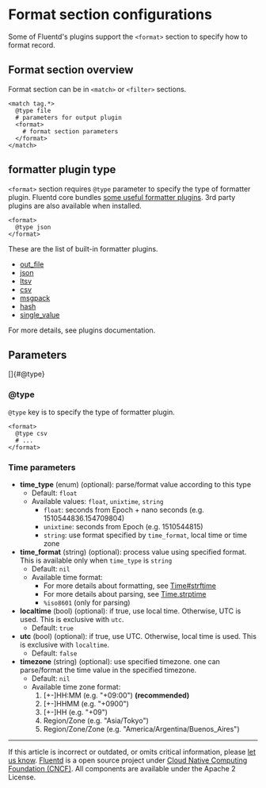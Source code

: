 # Format section configurations

Some of Fluentd's plugins support the `<format>` section to specify how
to format record.


## Format section overview

Format section can be in `<match>` or `<filter>` sections.

``` {.CodeRay}
<match tag.*>
  @type file
  # parameters for output plugin
  <format>
    # format section parameters
  </format>
</match>
```


## formatter plugin type

`<format>` section requires `@type` parameter to specify the type of
formatter plugin. Fluentd core bundles [some useful formatter plugins](/articles/formatter-plugin-overview.md). 3rd party plugins are also
available when installed.

``` {.CodeRay}
<format>
  @type json
</format>
```

These are the list of built-in formatter plugins.

-   [out\_file](/articles/formatter_out_file.md)
-   [json](/articles/formatter_json.md)
-   [ltsv](/articles/formatter_ltsv.md)
-   [csv](/articles/formatter_csv.md)
-   [msgpack](/articles/formatter_msgpack.md)
-   [hash](/articles/formatter_hash.md)
-   [single\_value](/articles/formatter_single_value.md)

For more details, see plugins documentation.


## Parameters

[]{#@type}

### \@type

`@type` key is to specify the type of formatter plugin.

``` {.CodeRay}
<format>
  @type csv
  # ...
</format>
```


### Time parameters

-   **time\_type** (enum) (optional): parse/format value according to
    this type
    -   Default: `float`
    -   Available values: `float`, `unixtime`, `string`
        -   `float`: seconds from Epoch + nano seconds (e.g.
            1510544836.154709804)
        -   `unixtime`: seconds from Epoch (e.g. 1510544815)
        -   `string`: use format specified by `time_format`, local time
            or time zone
-   **time\_format** (string) (optional): process value using specified
    format. This is available only when `time_type` is `string`
    -   Default: `nil`
    -   Available time format:
        -   For more details about formatting, see
            [Time\#strftime](https://docs.ruby-lang.org/en/2.4.0/Time.html#method-i-strftime)
        -   For more details about parsing, see
            [Time.strptime](https://docs.ruby-lang.org/en/2.4.0/Time.html#method-c-strptime)
        -   `%iso8601` (only for parsing)
-   **localtime** (bool) (optional): if true, use local time. Otherwise,
    UTC is used. This is exclusive with `utc`.
    -   Default: `true`
-   **utc** (bool) (optional): if true, use UTC. Otherwise, local time
    is used. This is exclusive with `localtime`.
    -   Default: `false`
-   **timezone** (string) (optional): use specified timezone. one can
    parse/format the time value in the specified timezone.
    -   Default: `nil`
    -   Available time zone format:
        1.  \[+-\]HH:MM (e.g. "+09:00") **(recommended)**
        2.  \[+-\]HHMM (e.g. "+0900")
        3.  \[+-\]HH (e.g. "+09")
        4.  Region/Zone (e.g. "Asia/Tokyo")
        5.  Region/Zone/Zone (e.g. "America/Argentina/Buenos\_Aires")


------------------------------------------------------------------------

If this article is incorrect or outdated, or omits critical information, please [let us know](https://github.com/fluent/fluentd-docs/issues?state=open).
[Fluentd](http://www.fluentd.org/) is a open source project under [Cloud Native Computing Foundation (CNCF)](https://cncf.io/). All components are available under the Apache 2 License.
